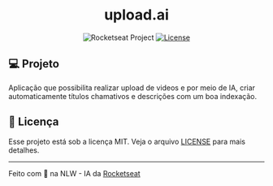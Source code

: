 <h1 align="center">
  upload.ai
</h1>

<p align="center">
  <img src="https://img.shields.io/static/v1?label=Rocketseat&message=NLW&color=8257e5&labelColor=202024" alt="Rocketseat Project" />
  <a href="LICENSE"><img src="https://img.shields.io/static/v1?label=License&message=MIT&color=8257e5&labelColor=202024" alt="License"></a>
</p>

## 💻 Projeto

Aplicação que possibilita realizar upload de videos e por meio de IA, criar automaticamente títulos chamativos e descrições com um boa indexação.

## 📝 Licença

Esse projeto está sob a licença MIT. Veja o arquivo [LICENSE](LICENSE.md) para mais detalhes.

---

Feito com 💜 na NLW - IA da [Rocketseat](https://www.rocketseat.com.br/)
